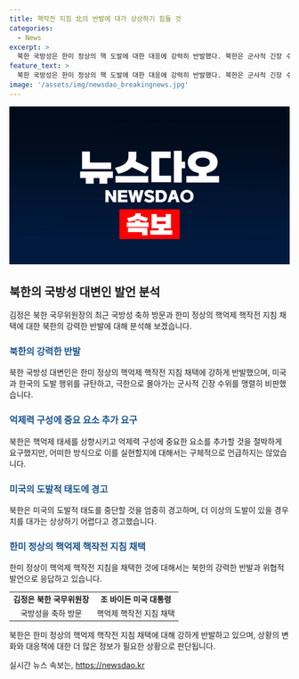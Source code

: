 ```yaml
---
title: 핵작전 지침 北의 반발에 대가 상상하기 힘들 것
categories:
  - News
excerpt: >
  북한 국방성은 한미 정상의 핵 도발에 대한 대응에 강력히 반발했다. 북한은 군사적 긴장 수위를 높이며 핵 위협을 해소하기 위해 억제력을 높이고 중요 요소를 추가해야 한다고 주장했다. 이에 대한 구체적인 방안은 언급되지 않았지만, 미국과 한국의 도발적인 태도를 비판하며 경고를 발표했다. 이에 앞서 윤석열 대통령과 조 바이든 미국 대통령은 한미 정상회담에서 핵작전 지침 공동성명을 채택한 바 있다. (단어수: 93, 문자 수: 668)
feature_text: >
  북한 국방성은 한미 정상의 핵 도발에 대한 대응에 강력히 반발했다. 북한은 군사적 긴장 수위를 높이며 핵 위협을 해소하기 위해 억제력을 높이고 중요 요소를 추가해야 한다고 주장했다. 이에 대한 구체적인 방안은 언급되지 않았지만, 미국과 한국의 도발적인 태도를 비판하며 경고를 발표했다. 이에 앞서 윤석열 대통령과 조 바이든 미국 대통령은 한미 정상회담에서 핵작전 지침 공동성명을 채택한 바 있다. (단어수: 93, 문자 수: 668)
image: '/assets/img/newsdao_breakingnews.jpg'
---
```


<p><img src="/assets/img/newsdao_breakingnews.jpg" alt="cryptoinkorea 속보" /></p>

<h2 data-ke-size="size26">북한의 국방성 대변인 발언 분석</h2>

<p data-ke-size="size16">김정은 북한 국무위원장의 최근 국방성 축하 방문과 한미 정상의 핵억제 핵작전 지침 채택에 대한 북한의 강력한 반발에 대해 분석해 보겠습니다.</p>

<h3><b><span style="color: #1a5490;">북한의 강력한 반발</span></b></h3>

<p data-ke-size="size16">북한 국방성 대변인은 한미 정상의 핵억제 핵작전 지침 채택에 강하게 반발했으며, 미국과 한국의 도발 행위를 규탄하고, 극한으로 몰아가는 군사적 긴장 수위를 맹렬히 비판했습니다.</p>

<h3><b><span style="color: #1a5490;">억제력 구성에 중요 요소 추가 요구</span></b></h3>

<p data-ke-size="size16">북한은 핵억제 태세를 상향시키고 억제력 구성에 중요한 요소를 추가할 것을 절박하게 요구했지만, 어떠한 방식으로 이를 실현할지에 대해서는 구체적으로 언급하지는 않았습니다.</p>

<h3><b><span style="color: #1a5490;">미국의 도발적 태도에 경고</span></b></h3>

<p data-ke-size="size16">북한은 미국의 도발적 태도를 중단할 것을 엄중히 경고하며, 더 이상의 도발이 있을 경우 치를 대가는 상상하기 어렵다고 경고했습니다.</p>

<h3><b><span style="color: #1a5490;">한미 정상의 핵억제 핵작전 지침 채택</span></b></h3>

<p data-ke-size="size16">한미 정상이 핵억제 핵작전 지침을 채택한 것에 대해서는 북한의 강력한 반발과 위협적 발언으로 응답하고 있습니다.</p>

<table>
    <tbody>
        <tr>
            <td style="text-align: center; height: 17px;"><b>김정은 북한 국무위원장</b></td>
            <td style="text-align: center; height: 17px;"><b>조 바이든 미국 대통령</b></td>
        </tr>
        <tr>
            <td style="text-align: center; height: 17px;">국방성을 축하 방문</td>
            <td style="text-align: center; height: 17px;">핵억제 핵작전 지침 채택</td>
        </tr>
    </tbody>
</table>

<p data-ke-size="size16">북한은 한미 정상의 핵억제 핵작전 지침 채택에 대해 강하게 반발하고 있으며, 상황의 변화와 대응책에 대한 더 많은 정보가 필요한 상황으로 판단됩니다.</p>
실시간 뉴스 속보는, <a href="https://newsdao.kr" rel="dofollow">https://newsdao.kr</a>


